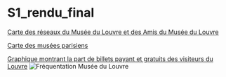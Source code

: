 # S1_rendu_final

[Carte des réseaux du Musée du Louvre et des Amis du Musée du Louvre](https://m-verdier.github.io/S1_rendu_final/carte_reseau.html)


[Carte des musées parisiens](https://m-verdier.github.io/S1_rendu_final/Carte_musées_paris.html)


[Graphique montrant la part de billets payant et gratuits des visiteurs du Louvre](http://m-verdier.github.io/S1_rendu_final/payant_gratuit.html)
![Fréquentation Musée du Louvre](https://github.com/user-attachments/assets/c35c5d1a-b5d6-44d8-b8e1-529a45ebf707)
